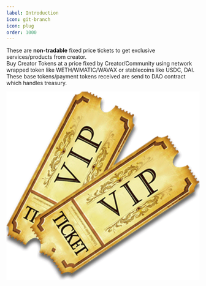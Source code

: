 ```yaml
---
label: Introduction
icon: git-branch
icon: plug
order: 1000
---
```

 
  These are **non-tradable** fixed price tickets to get exclusive services/products from creator.   
  Buy Creator Tokens at a price fixed by Creator/Community using network wrapped token like WETH/WMATIC/WAVAX or stablecoins like USDC, DAI. These base tokens/payment tokens received are send to DAO contract which handles treasury.
<!-- <img src="./assets/tickets.png" width="400" height="250" /> -->
![](../../assets/tickets.png)